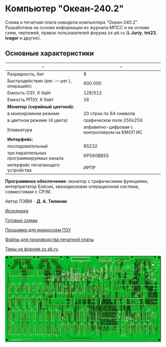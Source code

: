 # Компьютер "Океан-240.2"

Схема и печатная плата новодела компьютера "Океан-240.2". Разработана на основе информации из журнала МПСС и на основе схем, чертежей, правок пользователей форума zx-pk.ru (__L Juriy__, __tnt23__, __ivagor__ и других).

## Основные характеристики

|-|-|
|----------------------------------------|------------------------|
|Разрядность, бит                        |                      8 |
|Быстродействие (рег. — рег.), операций/с|                600 000 |
|Емкость ОЗУ, К байт					 |                128/512 |
|Емкость РПЗУ, К байт					 |                     16 |
|__Монитор (серийный цветной):__         |                        |
| в монохромном режиме                   |20 строк по 64 символа  |
| в цветном режиме (4 цвета)             |графическое поле 256x256|
|Клавиатура        | алфавитно-цифровая с контроллером на КМОП ИС |        
|__Интерфейс:__                          |                        |
| последовательный                       | RS232                  | 
| три параллельных программируемых канала| КР580ВВ55              |
| интерфейс печатающего устройства       | ИРПР                   |

__Программное обеспечение:__ монитор с графическими функциями, интерпретатор Бэйсик, квазидисковая операционная система, совместимая с CP/M.

Автор ПЭВМ - __Д. А. Тилинин__


[Исходники](Sources)

[Готовые схемы](Export)

[Прошивки для микросхем ПЗУ](ROMs)

[Файлы для производства печатной платы](Gerbers/Gerber_Ocean-240.2_v1.0.0.zip)

[Темы на форуме zx.pk.ru](https://zx-pk.ru/forums/113-okean-240.html)

![Render](preview.png?raw=true "Render")
